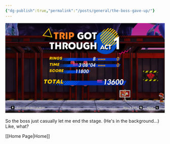 ```yaml
---
{"dg-publish":true,"permalink":"/posts/general/the-boss-gave-up/"}
---
```



![trip-screenshot.jpg](/img/user/Attachments/trip-screenshot.jpg)

So the boss just casually let me end the stage. (He's in the background...)
Like, what?

[[Home Page\|Home]]
